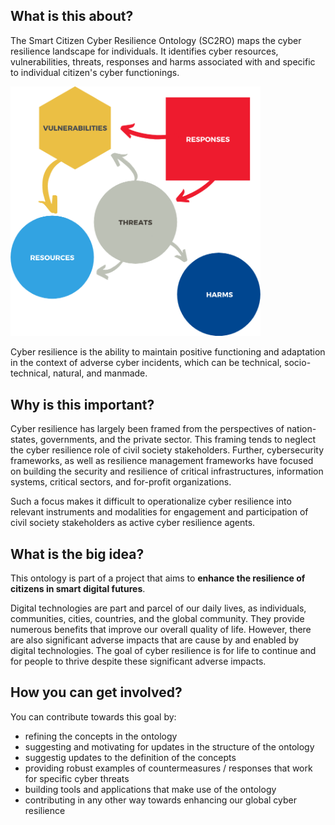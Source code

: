## What is this about?

The Smart Citizen Cyber Resilience Ontology (SC2RO) maps the cyber resilience landscape for individuals. It identifies cyber resources, vulnerabilities, threats, responses and harms associated with and specific to individual citizen's cyber functionings.

<img src="images/onto_elements.png" width=400 />

Cyber resilience is the ability to maintain positive functioning and adaptation in the context of adverse cyber incidents, which can be technical, socio-technical, natural, and manmade.

## Why is this important?
Cyber resilience has largely been framed from the perspectives of nation-states, governments, and the private sector. This framing tends to neglect the cyber resilience role of civil society stakeholders. Further, cybersecurity frameworks, as well as resilience management frameworks have focused on building the security and resilience of critical infrastructures, information systems, critical sectors, and for-profit organizations. 

Such a focus makes it difficult to operationalize cyber resilience into relevant instruments and modalities for engagement and participation of civil society stakeholders as active cyber resilience agents.

## What is the big idea?
This ontology is part of a project that aims to **enhance the resilience of citizens in smart digital futures**. 

Digital technologies are part and parcel of our daily lives, as individuals, communities, cities, countries, and the global community. They provide numerous benefits that improve our overall quality of life. However, there are also significant adverse impacts that are cause by and enabled by digital technologies. The goal of cyber resilience is for life to continue and for people to thrive despite these significant adverse impacts.

## How you can get involved?
You can contribute towards this goal by:

* refining the concepts in the ontology
* suggesting and motivating for updates in the structure of the ontology
* suggestig updates to the definition of the concepts
* providing robust examples of countermeasures / responses that work for specific cyber threats
* building tools and applications that make use of the ontology
* contributing in any other way towards enhancing our global cyber resilience
